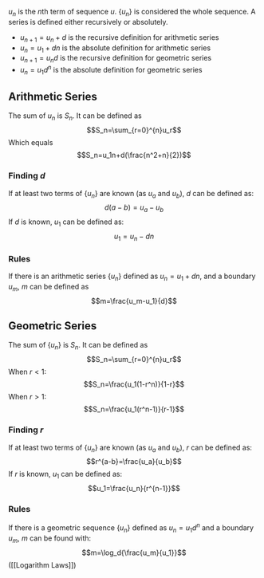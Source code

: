 $u_n$ is the $n\text{th}$ term of sequence $u$.
$\{u_n\}$ is considered the whole sequence.
A series is defined either recursively or absolutely.
* $u_{n+1}=u_n+d$ is the recursive definition for arithmetic series
* $u_n=u_1+dn$ is the absolute definition for arithmetic series
* $u_{n+1}=u_nd$ is the recursive definition for geometric series
* $u_n=u_1d^n$ is the absolute definition for geometric series
## Arithmetic Series
The sum of ${u_n}$ is $S_n$. It can be defined as
$$S_n=\sum_{r=0}^{n}u_r$$
Which equals
$$S_n=u_1n+d(\frac{n^2+n}{2})$$
### Finding $d$
If at least two terms of $\{u_n\}$ are known (as $u_a$ and $u_b$), $d$ can be defined as:
$$d(a-b)=u_a-u_b$$
If $d$ is known, $u_1$ can be defined as:
$$u_1=u_n-dn$$
### Rules
If there is an arithmetic series $\{u_n\}$ defined as $u_n=u_1+dn$, and a boundary $u_m$, $m$ can be defined as
$$m=\frac{u_m-u_1}{d}$$
## Geometric Series
The sum of $\{u_n\}$ is $S_n$. It can be defined as 
$$S_n=\sum_{r=0}^{n}u_r$$
When $r<1$:
$$S_n=\frac{u_1(1-r^n)}{1-r}$$
When $r>1$:
$$S_n=\frac{u_1(r^n-1)}{r-1}$$
### Finding $r$
If at least two terms of $\{u_n\}$ are known (as $u_a$ and $u_b$), $r$ can be defined as:
$$r^{a-b}=\frac{u_a}{u_b}$$
If $r$ is known, $u_1$ can be defined as:
$$u_1=\frac{u_n}{r^{n-1}}$$
### Rules
If there is a geometric sequence $\{u_n\}$ defined as $u_n=u_1d^n$ and a boundary $u_m$, $m$ can be found with:
$$m=\log_d{\frac{u_m}{u_1}}$$
([[Logarithm Laws]])